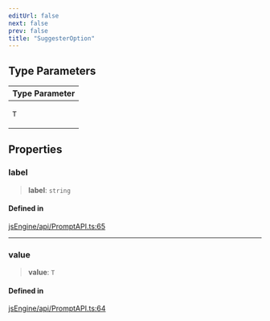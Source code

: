 ```yaml
---
editUrl: false
next: false
prev: false
title: "SuggesterOption"
---
```


## Type Parameters

<table>
<thead>
<tr>
<th>Type Parameter</th>
</tr>
</thead>
<tbody>
<tr>
<td>

`T`

</td>
</tr>
</tbody>
</table>

## Properties

### label

> **label**: `string`

#### Defined in

[jsEngine/api/PromptAPI.ts:65](https://github.com/mProjectsCode/obsidian-js-engine-plugin/blob/478195ff0950169f74ac27af6df4a8ee89bd131d/jsEngine/api/PromptAPI.ts#L65)

***

### value

> **value**: `T`

#### Defined in

[jsEngine/api/PromptAPI.ts:64](https://github.com/mProjectsCode/obsidian-js-engine-plugin/blob/478195ff0950169f74ac27af6df4a8ee89bd131d/jsEngine/api/PromptAPI.ts#L64)
